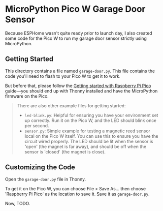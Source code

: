 # MicroPython Pico W Garage Door Sensor

Because ESPHome wasn't quite ready prior to launch day, I also created some code for the Pico W to run my garage door sensor strictly using MicroPython.

## Getting Started

This directory contains a file named `garage-door.py`. This file contains the code you'll need to flash to your Pico W to get it to work.

But before that, please follow the [Getting started with Raspberry Pi Pico](https://projects.raspberrypi.org/en/projects/getting-started-with-the-pico) guide—you should end up with Thonny installed and have the MicroPython firmware on the Pico.

> There are also other example files for getting started:
>
>   - `led-blink.py`: Helpful for ensuring you have your environment set up correctly. Run it on the Pico W, and the LED should blink once per second.
>   - `sensor.py`: Simple example for testing a magnetic reed sensor local on the Pico W itself. You can use this to ensure you have the circuit wired properly. The LED should be lit when the sensor is 'open' (the magnet is far away), and should be off when the sensor is 'closed' (the magnet is close).

## Customizing the Code

Open the `garage-door.py` file in Thonny.

To get it on the Pico W, you can choose File > Save As... then choose 'Raspberry Pi Pico' as the location to save it. Save it as `garage-door.py`.

Now, TODO.
